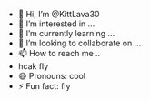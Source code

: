 - 👋 Hi, I’m @KittLava30
- 👀 I’m interested in ...
- 🌱 I’m currently learning ...
- 💞️ I’m looking to collaborate on ...
- 📫 How to reach me ..
- hcak fly
- 😄 Pronouns: cool
- ⚡ Fun fact: fly

<!---
KittyLava30/KittyLava30 is a ✨ special ✨ repository because its `README.md` (this file) appears on your GitHub profile.
You can click the Preview link to take a look at your changes.
--->
